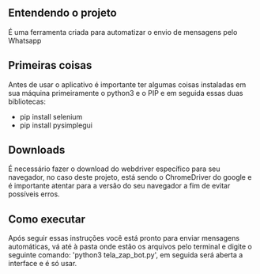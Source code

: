 ## Entendendo o projeto
É uma ferramenta criada para automatizar o envio de mensagens pelo Whatsapp

## Primeiras coisas
Antes de usar o aplicativo é importante ter algumas coisas instaladas em sua máquina primeiramente o python3 e o PIP e em seguida essas duas bibliotecas:
 - pip install selenium
 - pip install pysimplegui
 
## Downloads
É necessário fazer o download do webdriver específico para seu navegador, no caso deste projeto,
está sendo o ChromeDriver do google e é importante atentar para a versão do seu navegador a fim de
evitar possíveis erros.

## Como executar
Após seguir essas instruções você está pronto para enviar mensagens automáticas, vá até à pasta onde estão os arquivos pelo 
terminal e digite o seguinte comando: 'python3 tela_zap_bot.py', em seguida será aberta a interface e é só usar.
